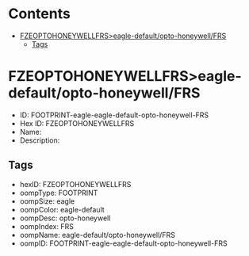 



Contents
========

* [FZEOPTOHONEYWELLFRS>eagle-default/opto-honeywell/FRS](#fzeoptohoneywellfrseagle-defaultopto-honeywellfrs)
	* [Tags](#tags)

# FZEOPTOHONEYWELLFRS>eagle-default/opto-honeywell/FRS

- ID: FOOTPRINT-eagle-eagle-default-opto-honeywell-FRS
- Hex ID: FZEOPTOHONEYWELLFRS
- Name: 
- Description: 

## Tags

- hexID: FZEOPTOHONEYWELLFRS
- oompType: FOOTPRINT
- oompSize: eagle
- oompColor: eagle-default
- oompDesc: opto-honeywell
- oompIndex: FRS
- oompName: eagle-default/opto-honeywell/FRS
- oompID: FOOTPRINT-eagle-eagle-default-opto-honeywell-FRS
